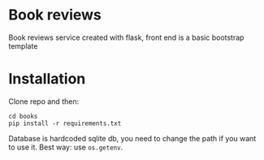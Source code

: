 # Book reviews
Book reviews service created with flask, front end is a basic bootstrap template

# Installation
Clone repo and then:
```console
cd books
pip install -r requirements.txt
```

Database is hardcoded sqlite db, you need to change the path if you want to use it. Best way: use `os.getenv`.
